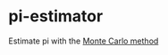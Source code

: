 # pi-estimator

Estimate pi with the [Monte Carlo method](https://academo.org/demos/estimating-pi-monte-carlo/)